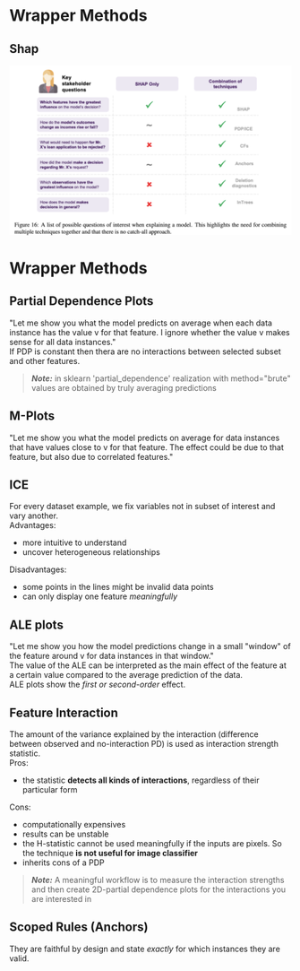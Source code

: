 # Wrapper Methods
## Shap
<img src="./images/shap_info.png" alt="drawing" width="600"/>




# Wrapper Methods
## Partial Dependence Plots
"Let me show you what the model predicts on average when each data instance has the value v for that feature. I ignore whether the value v makes sense for all data instances."  
If PDP is constant then thera are no interactions between selected subset and other features.  
> ***Note:*** in sklearn 'partial_dependence' realization with method="brute" values are obtained by truly averaging predictions

## M-Plots
"Let me show you what the model predicts on average for data instances that have values close to v for that feature. The effect could be due to that feature, but also due to correlated features."  

## ICE
For every dataset example, we fix variables not in subset of interest and vary another.  
Advantages:
- more intuitive to understand
- uncover heterogeneous relationships  

Disadvantages:
- some points in the lines might be invalid data points
- can only display one feature *meaningfully*

## ALE plots
"Let me show you how the model predictions change in a small "window" of the feature around v for data instances in that window."  
The value of the ALE can be interpreted as the main effect of the feature at a certain value compared to the average prediction of the data.  
ALE plots show the *first or second-order* effect.

## Feature Interaction
The amount of the variance explained by the interaction (difference between observed and no-interaction PD) is used as interaction strength statistic.  
Pros:
- the statistic **detects all kinds of interactions**, regardless of their particular form  

Cons:
- computationally expensives
- results can be unstable
- the H-statistic cannot be used meaningfully if the inputs are pixels. So the technique **is not useful for image classifier**
- inherits cons of a PDP

> ***Note:*** A meaningful workflow is to measure the interaction strengths and then create 2D-partial dependence plots for the interactions you are interested in

## Scoped Rules (Anchors)
They are faithful by design and state *exactly* for which instances they are valid.  









